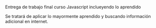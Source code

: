 Entrega de trabajo final curso Javascript inclueyendo lo aprendido

Se tratará de aplicar lo mayormente aprendido y buscando información adicional en internet.
